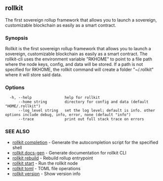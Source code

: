 ## rollkit

The first sovereign rollup framework that allows you to launch a sovereign, customizable blockchain as easily as a smart contract.

### Synopsis


Rollkit is the first sovereign rollup framework that allows you to launch a sovereign, customizable blockchain as easily as a smart contract.
The rollkit-cli uses the environment variable "RKHOME" to point to a file path where the node keys, config, and data will be stored. 
If a path is not specified for RKHOME, the rollkit command will create a folder "~/.rollkit" where it will store said data.


### Options

```
  -h, --help               help for rollkit
      --home string        directory for config and data (default "HOME/.rollkit")
      --log_level string   set the log level; default is info. other options include debug, info, error, none (default "info")
      --trace              print out full stack trace on errors
```

### SEE ALSO

* [rollkit completion](rollkit_completion.md)	 - Generate the autocompletion script for the specified shell
* [rollkit docs-gen](rollkit_docs-gen.md)	 - Generate documentation for rollkit CLI
* [rollkit rebuild](rollkit_rebuild.md)	 - Rebuild rollup entrypoint
* [rollkit start](rollkit_start.md)	 - Run the rollkit node
* [rollkit toml](rollkit_toml.md)	 - TOML file operations
* [rollkit version](rollkit_version.md)	 - Show version info
